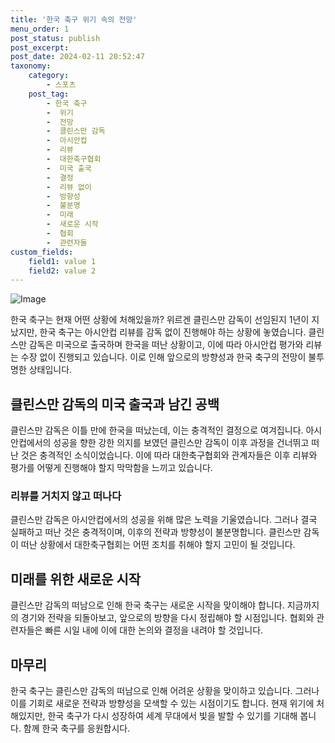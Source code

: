 ```yaml
---
title: '한국 축구 위기 속의 전망'
menu_order: 1
post_status: publish
post_excerpt: 
post_date: 2024-02-11 20:52:47
taxonomy:
    category:
        - 스포츠
    post_tag:
        - 한국 축구
        -  위기
        -  전망
        -  클린스만 감독
        -  아시안컵
        -  리뷰
        -  대한축구협회
        -  미국 출국
        -  결정
        -  리뷰 없이
        -  방향성
        -  불분명
        -  미래
        -  새로운 시작
        -  협회
        -  관련자들
custom_fields:
    field1: value 1
    field2: value 2
---
```


![Image](https://imgnews.pstatic.net/image/413/2024/02/11/0000172537_001_20240211144601438.jpg?type=w647)

한국 축구는 현재 어떤 상황에 처해있을까? 위르겐 클린스만 감독이 선임된지 1년이 지났지만, 한국 축구는 아시안컵 리뷰를 감독 없이 진행해야 하는 상황에 놓였습니다. 클린스만 감독은 미국으로 출국하며 한국을 떠난 상황이고, 이에 따라 아시안컵 평가와 리뷰는 수장 없이 진행되고 있습니다. 이로 인해 앞으로의 방향성과 한국 축구의 전망이 불투명한 상태입니다.
## 클린스만 감독의 미국 출국과 남긴 공백
클린스만 감독은 이틀 만에 한국을 떠났는데, 이는 충격적인 결정으로 여겨집니다. 아시안컵에서의 성공을 향한 강한 의지를 보였던 클린스만 감독이 이후 과정을 건너뛰고 떠난 것은 충격적인 소식이었습니다. 이에 따라 대한축구협회와 관계자들은 이후 리뷰와 평가를 어떻게 진행해야 할지 막막함을 느끼고 있습니다.
### 리뷰를 거치지 않고 떠나다
클린스만 감독은 아시안컵에서의 성공을 위해 많은 노력을 기울였습니다. 그러나 결국 실패하고 떠난 것은 충격적이며, 이후의 전략과 방향성이 불분명합니다. 클린스만 감독이 떠난 상황에서 대한축구협회는 어떤 조치를 취해야 할지 고민이 될 것입니다.
## 미래를 위한 새로운 시작
클린스만 감독의 떠남으로 인해 한국 축구는 새로운 시작을 맞이해야 합니다. 지금까지의 경기와 전략을 되돌아보고, 앞으로의 방향을 다시 정립해야 할 시점입니다. 협회와 관련자들은 빠른 시일 내에 이에 대한 논의와 결정을 내려야 할 것입니다.
## 마무리
한국 축구는 클린스만 감독의 떠남으로 인해 어려운 상황을 맞이하고 있습니다. 그러나 이를 기회로 새로운 전략과 방향성을 모색할 수 있는 시점이기도 합니다. 현재 위기에 처해있지만, 한국 축구가 다시 성장하여 세계 무대에서 빛을 발할 수 있기를 기대해 봅니다. 함께 한국 축구를 응원합시다.

